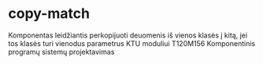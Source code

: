 # copy-match
Komponentas leidžiantis perkopijuoti deuomenis iš vienos klasės į kitą, jei tos klasės turi vienodus parametrus KTU moduliui T120M156 Komponentinis programų sistemų projektavimas
